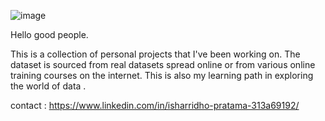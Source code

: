 ![image](https://user-images.githubusercontent.com/20962472/170542368-1ecaa613-6046-4ca8-bd89-9b47bc414801.png)


Hello good people.


This is a collection of personal projects that I've been working on.
The dataset is sourced from real datasets spread online or from various online training courses on the internet.
This is also my learning path in exploring the world of data .

contact : https://www.linkedin.com/in/isharridho-pratama-313a69192/
